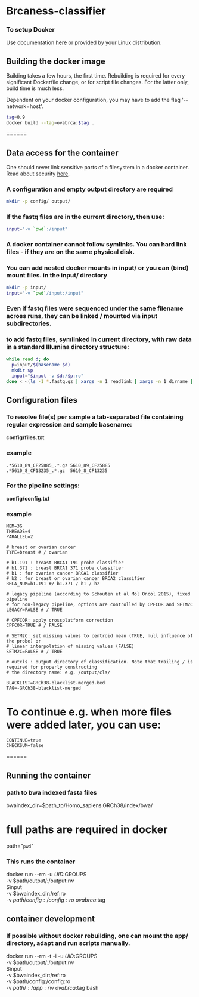# Brcaness-classifier

### To setup Docker
Use documentation [here](https://docs.docker.com/get-docker/) or provided by your Linux distribution.

## Building the docker image
Building takes a few hours, the first time. Rebuilding is required for every significant Dockerfile change,
or for script file changes. For the latter only, build time is much less.

Dependent on your docker configuration, you may have to add the flag '--network=host'.

```bash
tag=0.9
docker build --tag=ovabrca:$tag .
```

======

## Data access for the container

One should never link sensitive parts of a filesystem in a docker container. Read about security [here](https://docs.docker.com/engine/security/security/#docker-daemon-attack-surface).

### A configuration and empty output directory are required
```bash
mkdir -p config/ output/
```

### If the fastq files are in the current directory, then use:

```bash
input="-v `pwd`:/input"
```

### A docker container cannot follow symlinks. You can hard link files - if they are on the same physical disk.
### You can add nested docker mounts in input/ or you can (bind) mount files. in the input/ directory

```bash
mkdir -p input/
input="-v `pwd`/input:/input"
```

### Even if fastq files were sequenced under the same filename across runs, they can be linked / mounted via input subdirectories.

### to add fastq files, symlinked in current directory, with raw data in a standard Illumina directory structure:

```bash
while read d; do
  p=input/$(basename $d)
  mkdir $p
  input="$input -v $d:/$p:ro"
done < <(ls -1 *.fastq.gz | xargs -n 1 readlink | xargs -n 1 dirname | xargs -n 1 dirname | sort -u)
```

## Configuration files

### To resolve file(s) per sample a tab-separated file containing regular expression and sample basename:
**config/files.txt**

### example
```
.*5610_89_CF25885_.*.gz 5610_89_CF25885
.*5610_8_CF13235_.*.gz  5610_8_CF13235
```

### For the pipeline settings:
**config/config.txt**

### example
```
MEM=3G
THREADS=4
PARALLEL=2

# breast or ovarian cancer
TYPE=breast # / ovarian

# b1.191 : breast BRCA1 191 probe classifier
# b1.371 : breast BRCA1 371 probe classifier
# b1 : for ovarian cancer BRCA1 classifier
# b2 : for breast or ovarian cancer BRCA2 classifier
BRCA_NUM=b1.191 #/ b1.371 / b1 / b2 

# legacy pipeline (according to Schouten et al Mol Oncol 2015), fixed pipeline
# for non-legacy pipeline, options are controlled by CPFCOR and SETM2C
LEGACY=FALSE # / TRUE

# CPFCOR: apply crossplatform correction
CPFCOR=TRUE # / FALSE

# SETM2C: set missing values to centroid mean (TRUE, null influence of the probe) or 
# linear interpolation of missing values (FALSE)
SETM2C=FALSE # / TRUE

# outcls : output directory of classification. Note that trailing / is required for properly constructing
# the directory name: e.g. /output/cls/

BLACKLIST=GRCh38-blacklist-merged.bed
TAG=-GRCh38-blacklist-merged
```

# To continue e.g. when more files were added later, you can use:
```
CONTINUE=true
CHECKSUM=false
```

======

## Running the container
### path to bwa indexed fasta files

bwaindex_dir=$path_to/Homo_sapiens.GRCh38/index/bwa/

# full paths are required in docker
path="`pwd`"

### This runs the container 
docker run --rm -u $UID:$GROUPS \
  -v $path/output/:/output:rw \
  $input \
  -v $bwaindex_dir:/ref:ro \
  -v $path/config:/config:ro \
  ovabrca:$tag

## container development
### If possible without docker rebuilding, one can mount the app/ directory, adapt and run scripts manually.
docker run --rm -t -i -u $UID:$GROUPS \
  -v $path/output/:/output:rw \
  $input \
  -v $bwaindex_dir:/ref:ro \
  -v $path/config:/config:ro \
  -v $path/:/app:rw \
  ovabrca:$tag bash

